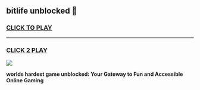 
## bitlife unblocked 👋
<h3>
<a href="https://premium.freeplayer.one?title=bitlife_unblocked&ref=13F">CLICK TO PLAY</a></h3>
<hr>

<h3>
<a href="https://premium.freeplayer.one?title=bitlife_unblocked&ref=13F">CLICK 2 PLAY</a>
  
</h3>

<a href="https://premium.freeplayer.one?title=bitlife_unblocked&ref=12F/"><img src="https://clearcache.store/games.png"></a>


**worlds hardest game unblocked: Your Gateway to Fun and Accessible Online Gaming**
